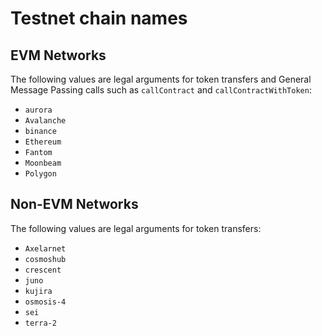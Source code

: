 # Testnet chain names

## EVM Networks

The following values are legal arguments for token transfers and General Message Passing calls such as `callContract` and `callContractWithToken`:

- `aurora`
- `Avalanche`
- `binance`
- `Ethereum`
- `Fantom`
- `Moonbeam`
- `Polygon`

## Non-EVM Networks

The following values are legal arguments for token transfers:

- `Axelarnet`
- `cosmoshub`
- `crescent`
- `juno`
- `kujira`
- `osmosis-4`
- `sei`
- `terra-2`
